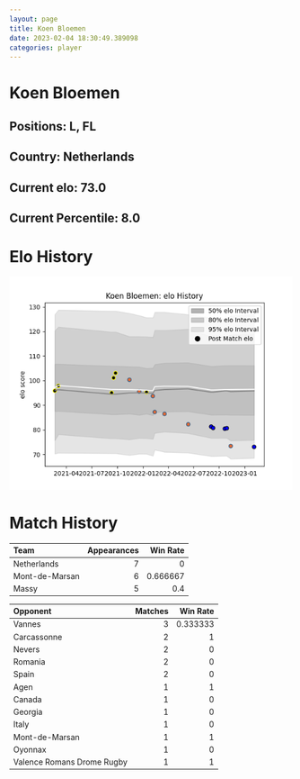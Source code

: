 ```yaml
---  
layout: page  
title: Koen Bloemen  
date: 2023-02-04 18:30:49.389098  
categories: player  
---
```

# Koen Bloemen

## Positions: L, FL

## Country: Netherlands

## Current elo: 73.0

## Current Percentile: 8.0

# Elo History


![elo history](history_KoenBloemen.png)
# Match History


| Team           |   Appearances |   Win Rate |
|:---------------|--------------:|-----------:|
| Netherlands    |             7 |   0        |
| Mont-de-Marsan |             6 |   0.666667 |
| Massy          |             5 |   0.4      |

| Opponent                   |   Matches |   Win Rate |
|:---------------------------|----------:|-----------:|
| Vannes                     |         3 |   0.333333 |
| Carcassonne                |         2 |   1        |
| Nevers                     |         2 |   0        |
| Romania                    |         2 |   0        |
| Spain                      |         2 |   0        |
| Agen                       |         1 |   1        |
| Canada                     |         1 |   0        |
| Georgia                    |         1 |   0        |
| Italy                      |         1 |   0        |
| Mont-de-Marsan             |         1 |   1        |
| Oyonnax                    |         1 |   0        |
| Valence Romans Drome Rugby |         1 |   1        |